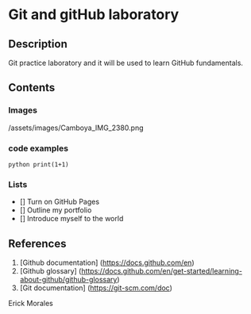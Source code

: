 # Git and gitHub laboratory

## Description
Git practice laboratory and it will be used to learn GitHub fundamentals.

## Contents
### Images
/assets/images/Camboya_IMG_2380.png
### code examples
```python print(1+1) ```
### Lists
- [] Turn on GitHub Pages
- [] Outline my portfolio
- [] Introduce myself to the world

## References
1. [Github documentation] (https://docs.github.com/en)
2. [Github glossary] (https://docs.github.com/en/get-started/learning-about-github/github-glossary)
3. [Git documentation] (https://git-scm.com/doc)

Erick Morales
